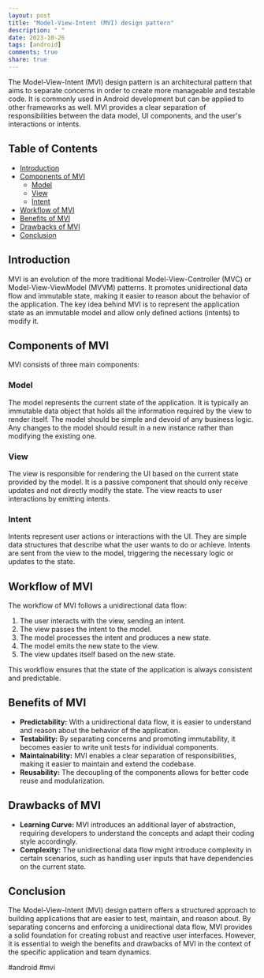 ```yaml
---
layout: post
title: "Model-View-Intent (MVI) design pattern"
description: " "
date: 2023-10-26
tags: [android]
comments: true
share: true
---
```


The Model-View-Intent (MVI) design pattern is an architectural pattern that aims to separate concerns in order to create more manageable and testable code. It is commonly used in Android development but can be applied to other frameworks as well. MVI provides a clear separation of responsibilities between the data model, UI components, and the user's interactions or intents.

## Table of Contents
- [Introduction](#introduction)
- [Components of MVI](#components-of-mvi)
  - [Model](#model)
  - [View](#view)
  - [Intent](#intent)
- [Workflow of MVI](#workflow-of-mvi)
- [Benefits of MVI](#benefits-of-mvi)
- [Drawbacks of MVI](#drawbacks-of-mvi)
- [Conclusion](#conclusion)

## Introduction

MVI is an evolution of the more traditional Model-View-Controller (MVC) or Model-View-ViewModel (MVVM) patterns. It promotes unidirectional data flow and immutable state, making it easier to reason about the behavior of the application. The key idea behind MVI is to represent the application state as an immutable model and allow only defined actions (intents) to modify it.

## Components of MVI

MVI consists of three main components:

### Model

The model represents the current state of the application. It is typically an immutable data object that holds all the information required by the view to render itself. The model should be simple and devoid of any business logic. Any changes to the model should result in a new instance rather than modifying the existing one.

### View

The view is responsible for rendering the UI based on the current state provided by the model. It is a passive component that should only receive updates and not directly modify the state. The view reacts to user interactions by emitting intents.

### Intent

Intents represent user actions or interactions with the UI. They are simple data structures that describe what the user wants to do or achieve. Intents are sent from the view to the model, triggering the necessary logic or updates to the state.

## Workflow of MVI

The workflow of MVI follows a unidirectional data flow:

1. The user interacts with the view, sending an intent.
2. The view passes the intent to the model.
3. The model processes the intent and produces a new state.
4. The model emits the new state to the view.
5. The view updates itself based on the new state.

This workflow ensures that the state of the application is always consistent and predictable.

## Benefits of MVI

- **Predictability:** With a unidirectional data flow, it is easier to understand and reason about the behavior of the application.
- **Testability:** By separating concerns and promoting immutability, it becomes easier to write unit tests for individual components.
- **Maintainability:** MVI enables a clear separation of responsibilities, making it easier to maintain and extend the codebase.
- **Reusability:** The decoupling of the components allows for better code reuse and modularization.

## Drawbacks of MVI

- **Learning Curve:** MVI introduces an additional layer of abstraction, requiring developers to understand the concepts and adapt their coding style accordingly.
- **Complexity:** The unidirectional data flow might introduce complexity in certain scenarios, such as handling user inputs that have dependencies on the current state.

## Conclusion

The Model-View-Intent (MVI) design pattern offers a structured approach to building applications that are easier to test, maintain, and reason about. By separating concerns and enforcing a unidirectional data flow, MVI provides a solid foundation for creating robust and reactive user interfaces. However, it is essential to weigh the benefits and drawbacks of MVI in the context of the specific application and team dynamics.

\#android \#mvi